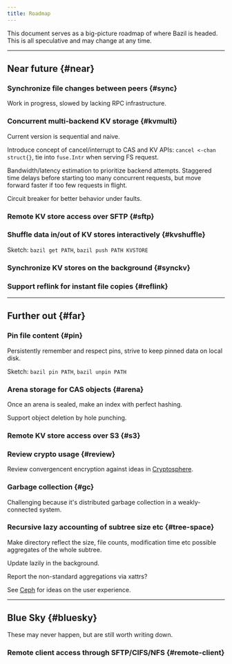 ```yaml
---
title: Roadmap
---
```


This document serves as a big-picture roadmap of where Bazil is
headed. This is all speculative and may change at any time.

---------------------------------------------------------

##  Near future {#near}

###  Synchronize file changes between peers {#sync}

Work in progress, slowed by lacking RPC infrastructure.

###  Concurrent multi-backend KV storage {#kvmulti}

Current version is sequential and naive.

Introduce concept of cancel/interrupt to CAS and KV APIs: `cancel
<-chan struct{}`, tie into `fuse.Intr` when serving FS request.

Bandwidth/latency estimation to prioritize backend attempts. Staggered
time delays before starting too many concurrent requests, but move
forward faster if too few requests in flight.

Circuit breaker for better behavior under faults.

###  Remote KV store access over SFTP {#sftp}

###  Shuffle data in/out of KV stores interactively {#kvshuffle}

Sketch: `bazil get PATH`, `bazil push PATH KVSTORE`

###  Synchronize KV stores on the background {#synckv}

###  Support reflink for instant file copies {#reflink}

---------------------------------------------------------

##  Further out {#far}

###  Pin file content {#pin}

Persistently remember and respect pins, strive to keep pinned data on
local disk.

Sketch: `bazil pin PATH`, `bazil unpin PATH`

###  Arena storage for CAS objects {#arena}

Once an arena is sealed, make an index with perfect hashing.

Support object deletion by hole punching.

###  Remote KV store access over S3 {#s3}

###  Review crypto usage {#review}

Review convergencent encryption against ideas in
[Cryptosphere](https://github.com/cryptosphere/cryptosphere/wiki/Data-Model).

###  Garbage collection {#gc}

Challenging because it's distributed garbage collection in a
weakly-connected system.

###  Recursive lazy accounting of subtree size etc {#tree-space}

Make directory reflect the size, file counts, modification time etc
possible aggregates of the whole subtree.

Update lazily in the background.

Report the non-standard aggregations via xattrs?

See [Ceph](http://ceph.com/) for ideas on the user experience.

---------------------------------------------------------

##  Blue Sky {#bluesky}

These may never happen, but are still worth writing down.

###  Remote client access through SFTP/CIFS/NFS {#remote-client}
